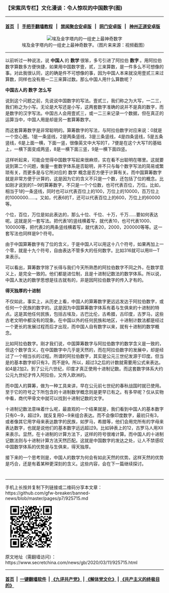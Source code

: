 ### 【宋紫凤专栏】文化漫谈：令人惊叹的中国数字(图)
------------------------

#### [首页](https://github.com/gfw-breaker/banned-news/blob/master/README.md) &nbsp;&nbsp;|&nbsp;&nbsp; [手把手翻墙教程](https://github.com/gfw-breaker/guides/wiki) &nbsp;&nbsp;|&nbsp;&nbsp; [禁闻聚合安卓版](https://github.com/gfw-breaker/bn-android) &nbsp;&nbsp;|&nbsp;&nbsp; [网门安卓版](https://github.com/oGate2/oGate) &nbsp;&nbsp;|&nbsp;&nbsp; [神州正道安卓版](https://github.com/SzzdOgate/update) 



<div class="article_right" style="fone-color:#000">
 <p style="text-align: center;">
  <img alt="埃及金字塔内的一组史上最神奇数字" src="//img3.secretchina.com/pic/2020/3-10/p2644521a531809724-ss.jpg" style="height:336px; width:600px"/>
  <br>
   埃及金字塔内的一组史上最神奇数字。（图片来来源：视频截图）
   <span id="hideid" name="hideid" style="color:red;display:none;">
    <span href="https://www.secretchina.com">
    </span>
   </span>
  </br>
 </p>
 <div id="txt-mid1-t21-2017">
  

---


  </div>
 </div>
 <p>
  以前听过一种说法，说
  <strong>
   <span href="https://www.secretchina.com/news/gb/tag/中国人" target="_blank">
    中国人
   </span>
  </strong>
  的
  <strong>
   数学
  </strong>
  很笨，多亏引进了阿拉伯
  <strong>
   数字
  </strong>
  。用阿拉伯数字算数多方便快捷，如果用中国数字壹，贰，三来算数，是一件多么不可想像的事。对此我很认同，这的确是件不可想像的事，因为中国人本来就没用壹贰三来过算数，同样也没有用一二三来算过数。那么中国人用什么算数呢？
  <span id="hideid" name="hideid" style="color:red;display:none;">
   <span href="https://www.secretchina.com">
   </span>
  </span>
 </p>
 <p>
  <strong>
   中国古人的
   <span href="https://www.secretchina.com/news/gb/tag/数字" target="_blank">
    数字
   </span>
   怎么写
  </strong>
 </p>
 <p>
  说到这个问题之前，先说说中国数字的写法。壹贰三，我们称之为大写，一二三，我们称之为小写。无论是大写还是小写，这两套数字准确的说并不是真的数字，而是数字的汉字写法。中国古人会用壹贰三，或一二三来记录一个数据，但在真正的运算当中，中国人用是却是另一套算筹数字。
 </p>
 <p>
  而这套算筹数字是非常聪明的。算筹数字的写法，与阿拉伯数字对应来说：0就是一个空心圈。1是一条竖线，2是两条竖线，3是三条竖线，4是四条竖线，5是五条竖线，6是上面一横，下面一竖，很像英文中大写的T，7便是在这个大写T的基础上，一横下面变成两竖，8是一横下面三竖，9是一横下面四竖。
 </p>
 <p>
  这样听起来，可能会觉得中国数字写起来很麻烦，实在看不出聪明在哪里。这就要说到第二个问题，衡量一套数字体系是否聪明，并不只与每个数字写法的简易或繁琐有关，而更多是与它所对应的
  <span href="https://www.secretchina.com/news/gb/tag/数学" target="_blank">
   数学
  </span>
  概念是否方便于计算有关。而中国算筹数字就是非常方便于计算的，这是因为它的含义不只是一个数，还包括了位的概念。比如刚才说到的1∼9的算筹数字，不只是一个个位数，也可代表百位，万位。比如，相当于1的一条竖线，同时也可以代表百位上的100，万位上的10000，百万位上的1000000……。又如，代表6的T，还可以代表百位上的600，万位上的60000等。
 </p>
 <p>
  个位，百位，万位是如此表达的，那么十位、千位、十万，千万……要如何表达呢。这就是另一套写法。把代表1的竖线横着写，就代表10，也可代表1000、100000等，把代表2的两条竖线横着写，就代表20，2000，200000等等。这一套写法也同样是9个符号。
 </p>
 <p>
  由于中国算筹数字有了位的含义，于是中国人可以用这十八个符号，如果再加上一个零，就是十九个符号，自由表达不管多大的任何数字。比如316就可以用III一T来表示。
 </p>
 <p>
  可以看出，算筹数字除了长得与我们今天所熟悉的阿拉伯数字不同之外，在数学意义上，是完全一致的。他们都是进位制，且是十进制记数法的数学体系。所以说，中国人发达的数学思想是往古就有的，非是因阿拉伯数字的传入才有的。
 </p>
 <p>
  <strong>
   得天独厚的十进制
  </strong>
 </p>
 <p>
  不仅如此，事实上，从历史上看，中国人的算筹数字更远远发达于阿拉伯数字，或任何一个民族的数字的。这是因为中国算筹数字体系有着与生俱来的十进制的特点。这是其他任何民族，包括古埃及，古巴比伦，古希腊，古印度，古罗马，这些古老文明中都没有的现象。在中国以外的任何民族和地区，十进制计数法都是经过一个更长的发展过程而后才出现，而中国人自有数字以来，就有十进制的数学概念。
 </p>
 <p>
  比如阿拉伯数字。刚才我们说，中国算筹数字与阿拉伯数字的数学含义是一致的，但这个数学含义，在中国数字中几乎是天然的，而在阿拉伯数字的发展中，却是经过了一个相当长的过程。所谓的阿拉伯数字，其实是公元三世纪发源于印度。但当是的基本数字却只有3，而不是9。所以，超过3之后的计数就需要用公式来表达。如4是2加2。到了公元六世纪，印度才真正使用十进制记数。而这套数字体系大约公元九世纪才传入阿拉伯，又传入欧洲的。
 </p>
 <p>
  而中国人的算筹，做为一种工具来讲，早在公元前七世纪的春秋战国时就已使用。至于它的符号之下所包含的十进制数学概念则是更早已有之。有多早呢？仅从实物中看，商代甲骨文中就可以找到十进制记数的文字。
 </p>
 <p>
  十进制记数法意味着什么呢，最直观的一个结果就是，我们看到中国人的基本数字只有0∼9，超过9，就反复用0∼9来组合表达。而不会像印度数字，最初只有3，或者像其它用字母来表达数字的民族，如罗马，希腊等，他们会用完所有的字母来表达数字，也就是说他们的基本数字远远超过9。比如钟表上的12，古罗马人用XII来表示。显然，在十进制的计算方法下，这样的符号很难计算。而中国人的十进制记数法则与十进制计算方法天然匹配。这就是中国数字的发达之处，让人不禁感叹中国数学体系的优势是与生俱来，得天独厚。
 </p>
 <p>
  接下来的一个思考则是，中国人的数学为何会有如此天然的优势。这样天然的优势是巧合，还是有着某种更深刻的含义。这些内容，会在下一篇继续探讨。
  <center>
   <div>
    <div id="txt-mid2-t22-2017" style="display: block;  max-height: 351px;  overflow: hidden;">
     <div id="SC-21xxx">
     </div>
     <ins class="adsbygoogle" data-ad-client="ca-pub-1276641434651360" data-ad-format="auto" data-ad-slot="4301710469" data-full-width-responsive="true" style="display:block">
     </ins>
    </div>
   </div>
  </center>
  <div style="padding-top:12px;">
  </div>
 </p>
</div>

<hr/>
手机上长按并复制下列链接或二维码分享本文章：<br/>
https://github.com/gfw-breaker/banned-news/blob/master/pages/p7/925715.md <br/>
<a href='https://github.com/gfw-breaker/banned-news/blob/master/pages/p7/925715.md'><img src='https://github.com/gfw-breaker/banned-news/blob/master/pages/p7/925715.md.png'/></a> <br/>
原文地址（需翻墙访问）：https://www.secretchina.com/news/gb/2020/03/11/925715.html


------------------------
#### [首页](https://github.com/gfw-breaker/banned-news/blob/master/README.md) &nbsp;|&nbsp; [一键翻墙软件](https://github.com/gfw-breaker/nogfw/blob/master/README.md) &nbsp;| [《九评共产党》](https://github.com/gfw-breaker/9ping.md/blob/master/README.md#九评之一评共产党是什么) | [《解体党文化》](https://github.com/gfw-breaker/jtdwh.md/blob/master/README.md) | [《共产主义的终极目的》](https://github.com/gfw-breaker/gczydzjmd.md/blob/master/README.md)


<img src='http://gfw-breaker.win/banned-news/pages/p7/925715.md' width='0px' height='0px'/>